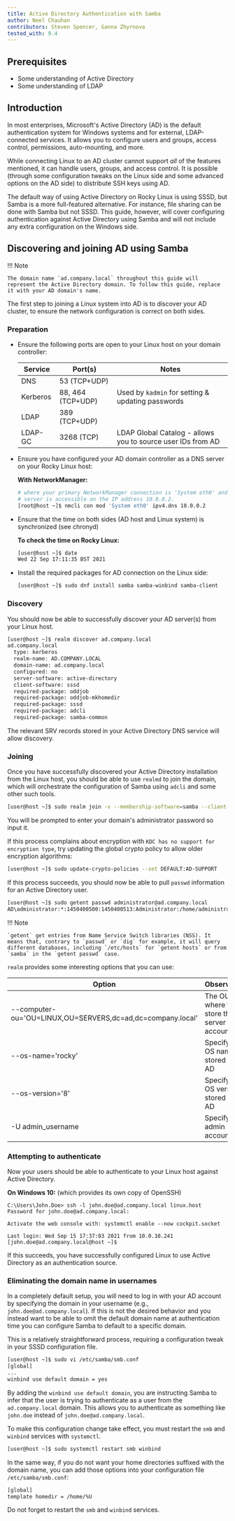 ```yaml
---
title: Active Directory Authentication with Samba
author: Neel Chauhan
contributors: Steven Spencer, Ganna Zhyrnova
tested_with: 9.4
---
```


## Prerequisites

- Some understanding of Active Directory
- Some understanding of LDAP

## Introduction

In most enterprises, Microsoft's Active Directory (AD) is the default authentication system for Windows systems and for external, LDAP-connected services. It allows you to configure users and groups, access control, permissions, auto-mounting, and more.

While connecting Linux to an AD cluster cannot support _all_ of the features mentioned, it can handle users, groups, and access control. It is possible (through some configuration tweaks on the Linux side and some advanced options on the AD side) to distribute SSH keys using AD.

The default way of using Active Directory on Rocky Linux is using SSSD, but Samba is a more full-featured alternative. For instance, file sharing can be done with Samba but not SSSD. This guide, however, will cover configuring authentication against Active Directory using Samba and will not include any extra configuration on the Windows side.

## Discovering and joining AD using Samba

!!! Note

    The domain name `ad.company.local` throughout this guide will represent the Active Directory domain. To follow this guide, replace it with your AD domain's name.

The first step to joining a Linux system into AD is to discover your AD cluster, to ensure the network configuration is correct on both sides.

### Preparation

- Ensure the following ports are open to your Linux host on your domain controller:

  | Service  | Port(s)           | Notes                                                       |
  |----------|-------------------|-------------------------------------------------------------|
  | DNS      | 53 (TCP+UDP)      |                                                             |
  | Kerberos | 88, 464 (TCP+UDP) | Used by `kadmin` for setting & updating passwords           |
  | LDAP     | 389 (TCP+UDP)     |                                                             |
  | LDAP-GC  | 3268 (TCP)        | LDAP Global Catalog - allows you to source user IDs from AD |

- Ensure you have configured your AD domain controller as a DNS server on your Rocky Linux host:

  **With NetworkManager:**

  ```sh
  # where your primary NetworkManager connection is 'System eth0' and your AD
  # server is accessible on the IP address 10.0.0.2.
  [root@host ~]$ nmcli con mod 'System eth0' ipv4.dns 10.0.0.2
  ```
  
- Ensure that the time on both sides (AD host and Linux system) is synchronized (see chronyd)

  **To check the time on Rocky Linux:**

  ```sh
  [user@host ~]$ date
  Wed 22 Sep 17:11:35 BST 2021
  ```

- Install the required packages for AD connection on the Linux side:

  ```sh
  [user@host ~]$ sudo dnf install samba samba-winbind samba-client
  ```

### Discovery

You should now be able to successfully discover your AD server(s) from your Linux host.

```sh
[user@host ~]$ realm discover ad.company.local
ad.company.local
  type: kerberos
  realm-name: AD.COMPANY.LOCAL
  domain-name: ad.company.local
  configured: no
  server-software: active-directory
  client-software: sssd
  required-package: oddjob
  required-package: oddjob-mkhomedir
  required-package: sssd
  required-package: adcli
  required-package: samba-common
```

The relevant SRV records stored in your Active Directory DNS service will allow discovery.

### Joining

Once you have successfully discovered your Active Directory installation from the Linux host, you should be able to use `realmd` to join the domain, which will orchestrate the configuration of Samba using `adcli` and some other such tools.

```sh
[user@host ~]$ sudo realm join -v --membership-software=samba --client-software=winbind ad.company.local
```

You will be prompted to enter your domain's administrator password so input it.

If this process complains about encryption with `KDC has no support for encryption type`, try updating the global crypto policy to allow older encryption algorithms:

```sh
[user@host ~]$ sudo update-crypto-policies --set DEFAULT:AD-SUPPORT
```

If this process succeeds, you should now be able to pull `passwd` information for an Active Directory user.

```sh
[user@host ~]$ sudo getent passwd administrator@ad.company.local
AD\administrator:*:1450400500:1450400513:Administrator:/home/administrator@ad.company.local:/bin/bash
```

!!! Note

    `getent` get entries from Name Service Switch libraries (NSS). It means that, contrary to `passwd` or `dig` for example, it will query different databases, including `/etc/hosts` for `getent hosts` or from `samba` in the `getent passwd` case.

`realm` provides some interesting options that you can use:

| Option                                                     | Observation                              |
|------------------------------------------------------------|------------------------------------------|
| --computer-ou='OU=LINUX,OU=SERVERS,dc=ad,dc=company.local' | The OU where to store the server account |
| --os-name='rocky'                                          | Specify the OS name stored in the AD     |
| --os-version='8'                                           | Specify the OS version stored in the AD  |
| -U admin_username                                          | Specify an admin account                 |

### Attempting to authenticate

Now your users should be able to authenticate to your Linux host against Active Directory.

**On Windows 10:** (which provides its own copy of OpenSSH)

```dos
C:\Users\John.Doe> ssh -l john.doe@ad.company.local linux.host
Password for john.doe@ad.company.local:

Activate the web console with: systemctl enable --now cockpit.socket

Last login: Wed Sep 15 17:37:03 2021 from 10.0.10.241
[john.doe@ad.company.local@host ~]$
```

If this succeeds, you have successfully configured Linux to use Active Directory as an authentication source.

### Eliminating the domain name in usernames

In a completely default setup, you will need to log in with your AD account by specifying the domain in your username (e.g., `john.doe@ad.company.local`). If this is not the desired behavior and you instead want to be able to omit the default domain name at authentication time you can configure Samba to default to a specific domain.

This is a relatively straightforward process, requiring a configuration tweak in your SSSD configuration file.

```sh
[user@host ~]$ sudo vi /etc/samba/smb.conf
[global]
...
winbind use default domain = yes
```

By adding the `winbind use default domain`, you are instructing Samba to infer that the user is trying to authenticate as a user from the `ad.company.local` domain. This allows you to authenticate as something like `john.doe` instead of `john.doe@ad.company.local`.

To make this configuration change take effect, you must restart the `smb` and `winbind` services with `systemctl`.

```sh
[user@host ~]$ sudo systemctl restart smb winbind
```

In the same way, if you do not want your home directories suffixed with the domain name, you can add those options into your configuration file `/etc/samba/smb.conf`:

```bash
[global]
template homedir = /home/%U
```

Do not forget to restart the `smb` and `winbind` services.
